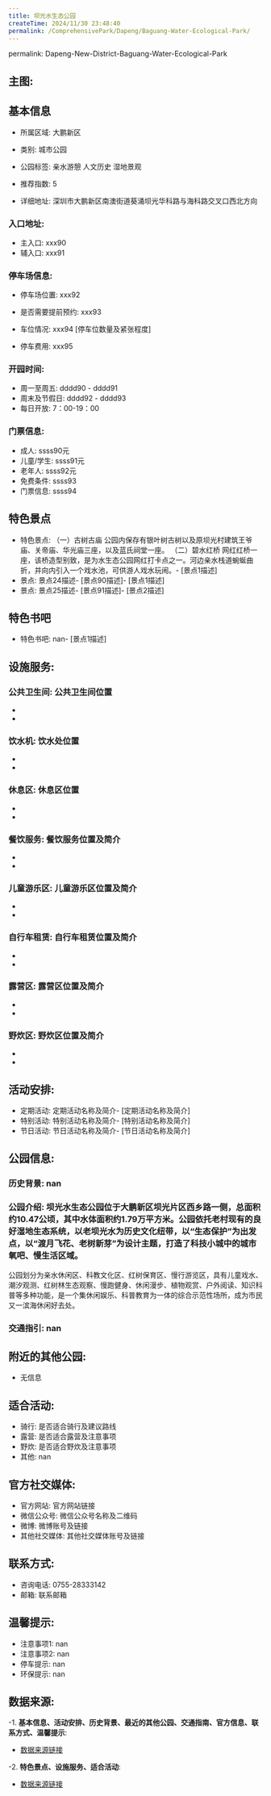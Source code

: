 ```yaml
---
title: 坝光水生态公园
createTime: 2024/11/30 23:48:40
permalink: /ComprehensivePark/Dapeng/Baguang-Water-Ecological-Park/
---
```

permalink: Dapeng-New-District-Baguang-Water-Ecological-Park
<!-- ## 游玩路径: -->

## 主图:
<ImageCard
image="https://cgj.sz.gov.cn/img/4/4005/4005834/10774933.jpg"
title= "坝光水生态公园"
description= "坝光水生态公园位于大鹏新区坝光片区西乡路一侧，总面积约10.47公顷，其中水体面积约1.79万平方米。公园依托老村现有的良好湿地生态系统，以老坝光水为历史文化纽"
date="2024/11/30"
href="/"
author="深圳公园"
/>

## 基本信息

- 所属区域: 大鹏新区

- 类别: 城市公园

- 公园标签: 亲水游憩 人文历史 湿地景观

- 推荐指数: 5

- 详细地址: 深圳市大鹏新区南澳街道葵涌坝光华科路与海科路交叉口西北方向

### 入口地址:
- 主入口: xxx90
- 辅入口: xxx91
### 停车场信息:
- 停车场位置: xxx92

- 是否需要提前预约: xxx93

- 车位情况: xxx94 [停车位数量及紧张程度]

- 停车费用: xxx95

### 开园时间:
- 周一至周五: dddd90 - dddd91
- 周末及节假日: dddd92 - dddd93
- 每日开放: 7：00-19：00

### 门票信息:
- 成人: ssss90元
- 儿童/学生: ssss91元
- 老年人: ssss92元
- 免费条件: ssss93
- 门票信息: ssss94
## 特色景点
- 特色景点: （一）古树古庙
公园内保存有银叶树古树以及原坝光村建筑王爷庙、关帝庙、华光庙三座，以及蓝氏祠堂一座。
（二）碧水红桥
网红红桥一座，该桥造型别致，是为水生态公园网红打卡点之一。河边亲水栈道蜿蜒曲折，并向内引入一个戏水池，可供游人戏水玩闹。- [景点1描述]
- 景点: 景点24描述- [景点90描述]- [景点1描述]
- 景点: 景点25描述- [景点91描述]- [景点2描述]
## 特色书吧
- 特色书吧: nan- [景点1描述]
## 设施服务:
### 公共卫生间: 公共卫生间位置
- 
- 
### 饮水机: 饮水处位置
- 
- 
### 休息区: 休息区位置
- 
- 
### 餐饮服务: 餐饮服务位置及简介
- 
- 
### 儿童游乐区: 儿童游乐区位置及简介
- 
- 
### 自行车租赁: 自行车租赁位置及简介
- 
- 
### 露营区: 露营区位置及简介
- 
- 
### 野炊区: 野炊区位置及简介

- 
- 
## 活动安排:
- 定期活动: 定期活动名称及简介- [定期活动名称及简介]
- 特别活动: 特别活动名称及简介- [特别活动名称及简介]
- 节日活动: 节日活动名称及简介- [节日活动名称及简介]
## 公园信息:
### 历史背景: nan
### 公园介绍: 坝光水生态公园位于大鹏新区坝光片区西乡路一侧，总面积约10.47公顷，其中水体面积约1.79万平方米。公园依托老村现有的良好湿地生态系统，以老坝光水为历史文化纽带，以“生态保护”为出发点，以“渡月飞花、老树新芽”为设计主题，打造了科技小城中的城市氧吧、慢生活区域。
公园划分为亲水休闲区、科教文化区、红树保育区、慢行游览区，具有儿童戏水、潮汐观测、红树林生态观察、慢跑健身、休闲漫步、植物观赏、户外阅读、知识科普等多种功能，是一个集休闲娱乐、科普教育为一体的综合示范性场所，成为市民又一滨海休闲好去处。
### 交通指引: nan

## 附近的其他公园:
- 无信息

## 适合活动:
- 骑行: 是否适合骑行及建议路线
- 露营: 是否适合露营及注意事项
- 野炊: 是否适合野炊及注意事项
- 其他: nan

## 官方社交媒体:
- 官方网站: 官方网站链接
- 微信公众号: 微信公众号名称及二维码
- 微博: 微博账号及链接
- 其他社交媒体: 其他社交媒体账号及链接

## 联系方式:
- 咨询电话: 0755-28333142
- 邮箱: 联系邮箱

## 温馨提示:
- 注意事项1: nan
- 注意事项2: nan
- 停车提示: nan
- 环保提示: nan

## 数据来源:
-1. **基本信息、活动安排、历史背景、最近的其他公园、交通指南、官方信息、联系方式、温馨提示**:
- [数据来源链接](https://cgj.sz.gov.cn/xsmh/gysz/csgy/content/post_10774933.html)

-2. **特色景点、设施服务、适合活动**:
- [数据来源链接](https://cgj.sz.gov.cn/xsmh/gysz/csgy/content/post_10774933.html)

